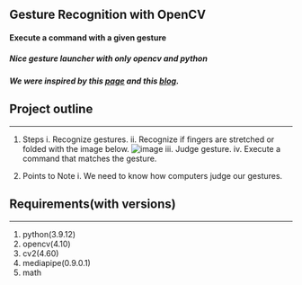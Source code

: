 Gesture Recognition with OpenCV
---


#### Execute a command with a given gesture
##### Nice gesture launcher with only opencv and python
##### We were inspired by this [page](https://google.github.io/mediapipe/solutions/solutions.html) and this [blog](https://dojang.io/mod/page/view.php?id=2393).


## Project outline
---
1. Steps
i. Recognize gestures.
ii. Recognize if fingers are stretched or folded with the image below.
![image](https://img1.daumcdn.net/thumb/R1280x0/?scode=mtistory2&fname=https%3A%2F%2Fblog.kakaocdn.net%2Fdn%2FMqB96%2Fbtq9zjXlfM8%2F9X13A9blJonTdaU7DtokJk%2Fimg.png)
iii. Judge gesture.
iv. Execute a command that matches the gesture.

2. Points to Note
i. We need to know how computers judge our gestures.

## Requirements(with versions)
---
1. python(3.9.12)
2. opencv(4.10)
3. cv2(4.60)
4. mediapipe(0.9.0.1)
5. math

